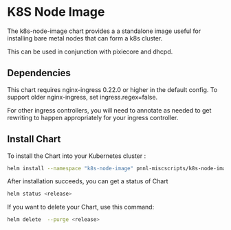 # K8S Node Image

The k8s-node-image chart provides a a standalone image useful for installing
bare metal nodes that can form a k8s cluster.

This can be used in conjunction with pixiecore and dhcpd.

## Dependencies

This chart requires nginx-ingress 0.22.0 or higher in the default config. To
support older nginx-ingress, set ingress.regex=false.

For other ingress controllers, you will need to annotate as needed to get
rewriting to happen appropriately for your ingress controller.

## Install Chart

To install the Chart into your Kubernetes cluster :

```bash
helm install --namespace "k8s-node-image" pnnl-miscscripts/k8s-node-image
```

After installation succeeds, you can get a status of Chart

```bash
helm status <release>
```

If you want to delete your Chart, use this command:

```bash
helm delete  --purge <release>
```

